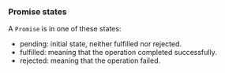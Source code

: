 ### Promise states

A `Promise` is in one of these states:

- pending: initial state, neither fulfilled nor rejected.
- fulfilled: meaning that the operation completed successfully.
- rejected: meaning that the operation failed.